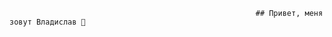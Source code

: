                                                            ## Привет, меня зовут Владислав 👋

<!-- Я являюсь Back-end разработчиком и данный момент активно работаю на фриланс-биржах и получаю опыт.

А так же в данный момент Я ищу возможность долгосрочного сотрудничества с различными проектами и активно изучаю углубленный ***🌍 English language***


 занимаюсь разработкой скриптов на `Python`, но так же , но я так же работаю и с другими языками программирования такие как Node JS, -->

<!--
**Vladislav875/Vladislav875** is a ✨ _special_ ✨ repository because its `README.md` (this file) appears on your GitHub profile.

Here are some ideas to get you started:

- 🔭 I’m currently working on ...
- 🌱 I’m currently learning ...
- 👯 I’m looking to collaborate on ...
- 🤔 I’m looking for help with ...
- 💬 Ask me about ...
- 📫 How to reach me: ...
- 😄 Pronouns: ...
- ⚡ Fun fact: ...
-->
